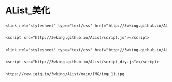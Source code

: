 # AList_美化 
##### <!--引入<head_style>-->
```txt
<link rel="stylesheet" type="text/css" href="http://3wking.github.io/AList/style.css">
```
##### <!--引入<head_script>-->
```txt
<script src="http://3wking.github.io/AList/script.js"></script>
```
##### <!--引入<diy_style>-->
```txt
<link rel="stylesheet" type="text/css" href="http://3wking.github.io/AList/style_diy.css">
```
##### <!--引入<diy_script>-->
```txt
<script src="http://3wking.github.io/AList/script_diy.js"></script>
```
##### <!--引入<img>图片-->
```txt
https://raw.iqiq.io/3wking/AList/main/IMG/img_11.jpg
```